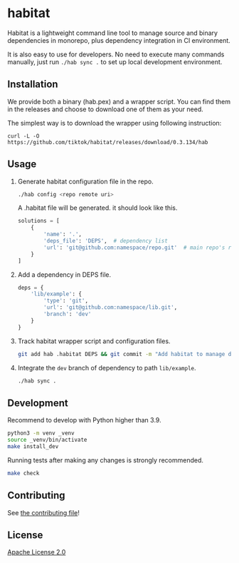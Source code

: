 # habitat

Habitat is a lightweight command line tool to manage source and binary dependencies in monorepo, plus dependency
integration in CI environment.

It is also easy to use for developers. No need to execute many commands manually, just run `./hab sync .` to set up
local development environment.

## Installation

We provide both a binary (hab.pex) and a wrapper script. You can find them in the releases and choose to download one of them as your need.

The simplest way is to download the wrapper using following instruction:
```shell
curl -L -O https://github.com/tiktok/habitat/releases/download/0.3.134/hab
```

## Usage

1. Generate habitat configuration file in the repo.

   ```bash
   ./hab config <repo remote uri>
   ```

   A .habitat file will be generated. it should look like this.
   ```python
   solutions = [
       {
           'name': '.',
           'deps_file': 'DEPS',  # dependency list
           'url': 'git@github.com:namespace/repo.git'  # main repo's remote url
       }
   ]
   ```

2. Add a dependency in DEPS file.
   ```python
   deps = {
       'lib/example': {
           'type': 'git',
           'url': 'git@github.com:namespace/lib.git',
           'branch': 'dev'
       }
   }
   ```

3. Track habitat wrapper script and configuration files.

   ```bash
   git add hab .habitat DEPS && git commit -m "Add habitat to manage dependencies."
   ```

4. Integrate the `dev` branch of dependency to path `lib/example`.

   ```bash
   ./hab sync .
   ```

## Development

Recommend to develop with Python higher than 3.9.

```bash
python3 -m venv _venv
source _venv/bin/activate
make install_dev
```

Running tests after making any changes is strongly recommended.

```bash
make check
```

## Contributing

See [the contributing file](./CONTRIBUTING.md)!

## License

[Apache License 2.0](./LICENSE)
